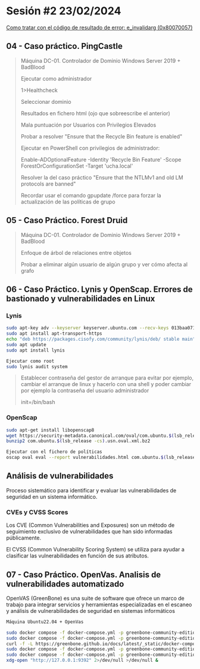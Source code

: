 # Sesión #2 23/02/2024

[Como tratar con el código de resultado de error: e_invalidarg (0x80070057)](https://recoverit.wondershare.es/windows-tips/error-result-code-e-invalidarg-0x80070057.html)

## 04 - Caso práctico. PingCastle

> Máquina DC-01. Controlador de Dominio Windows Server 2019 + BadBlood
>
> Ejecutar como administrador
>
> 1>Healthcheck
>
> Seleccionar dominio
>
> Resultados en fichero html (ojo que sobreescribe el anterior)
>
> Mala puntuación por Usuarios con Privilegios Elevados
>
> Probar a resolver "Ensure that the Recycle Bin feature is enabled"
>
> Ejecutar en PowerShell con privilegios de administrador:
>
> Enable-ADOptionalFeature -Identity 'Recycle Bin Feature' -Scope ForestOrConfigurationSet -Target 'ucha.local'
>
> Resolver la del caso práctico "Ensure that the NTLMv1 and old LM protocols are banned"
>
> Recordar usar el comando gpupdate /force para forzar la actualización de las políticas de grupo

## 05 - Caso Práctico. Forest Druid

> Máquina DC-01. Controlador de Dominio Windows Server 2019 + BadBlood
>
> Enfoque de árbol de relaciones entre objetos
>
> Probar a eliminar algún usuario de algún grupo y ver cómo afecta al grafo

## 06 - Caso Práctico. Lynis y OpenScap. Errores de bastionado y vulnerabilidades en Linux

### Lynis

```bash
sudo apt-key adv --keyserver keyserver.ubuntu.com --recv-keys 013baa07180c50a7101097ef9de922f1c2fde6c4
sudo apt install apt-transport-https
echo "deb https://packages.cisofy.com/community/lynis/deb/ stable main" | sudo tee /etc/apt/sources.list.d/cisofy-lynis.list
sudo apt update
sudo apt install lynis

Ejecutar como root
sudo lynis audit system
```

> Establecer contraseña del gestor de arranque para evitar por ejemplo, cambiar el arranque de linux y hacerlo con una shell y poder cambiar por ejemplo la contraseña del usuario administrador
>
> init=/bin/bash

### OpenScap

```bash
sudo apt-get install libopenscap8
wget https://security-metadata.canonical.com/oval/com.ubuntu.$(lsb_release -cs).usn.oval.xml.bz2
bunzip2 com.ubuntu.$(lsb_release -cs).usn.oval.xml.bz2

Ejecutar con el fichero de políticas
oscap oval eval --report vulnerabilidades.html com.ubuntu.$(lsb_release -cs).usn.oval.xml
```

## Análisis de vulnerabilidades

Proceso sistemático para identificar y evaluar las vulnerabilidades de seguridad en un sistema informático.

### CVEs y CVSS Scores

Los CVE (Common Vulnerabilities and Exposures) son un método de seguimiento exclusivo de vulnerabilidades que han sido informadas públicamente.

El CVSS (Common Vulnerability Scoring System) se utiliza para ayudar a clasificar las vulnerabilidades en función de sus atributos.

## 07 - Caso Práctico. OpenVas. Analisis de vulnerabilidades automatizado

OpenVAS (GreenBone) es una suite de software que ofrece un marco de trabajo para integrar servicios y herramientas especializadas en el escaneo y análisis de vulnerabilidades de seguridad en sistemas informáticos

```bash
Máquina Ubuntu22.04 + OpenVas

sudo docker compose -f docker-compose.yml -p greenbone-community-edition pull notus-data vulnerability-tests scap-data dfn-cert-data cert-bund-data report-formats data-objects
sudo docker compose -f docker-compose.yml -p greenbone-community-edition up -d notus-data vulnerability-tests scap-data dfn-cert-data cert-bund-data report-formats data-objects
curl -f -L https://greenbone.github.io/docs/latest/_static/docker-compose-22.4.yml -o docker-compose.yml
sudo docker compose -f docker-compose.yml -p greenbone-community-edition pull
sudo docker compose -f docker-compose.yml -p greenbone-community-edition up -d
xdg-open "http://127.0.0.1:9392" 2>/dev/null >/dev/null &
```
